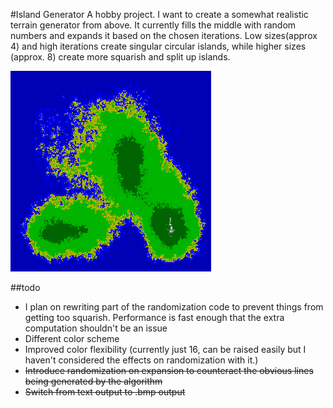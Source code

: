 #Island Generator
A hobby project. I want to create a somewhat realistic terrain generator from above. It currently fills the middle with random numbers and expands it based on the chosen iterations. Low sizes(approx 4) and high iterations create singular circular islands, while higher sizes (approx. 8) create more squarish and split up islands.

![Island bmp](https://raw.githubusercontent.com/mholmPurdue/Island-Generator/master/island.png)

##todo
* I plan on rewriting part of the randomization code to prevent things from getting too squarish. Performance is fast enough that the extra computation shouldn't be an issue
* Different color scheme
* Improved color flexibility (currently just 16, can be raised easily but I haven't considered the effects on randomization with it.)
* ~~Introduce randomization on expansion to counteract the obvious lines being generated by the algorithm~~
* ~~Switch from text output to .bmp output~~
